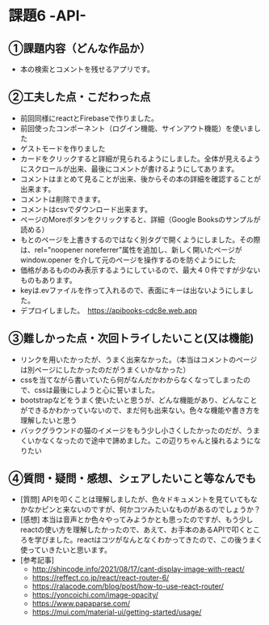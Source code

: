 # 課題6 -API-

## ①課題内容（どんな作品か）
- 本の検索とコメントを残せるアプリです。

## ②工夫した点・こだわった点
- 前回同様にreactとFirebaseで作りました。
- 前回使ったコンポーネント（ログイン機能、サインアウト機能）を使いました
- ゲストモードを作りました
- カードをクリックすると詳細が見られるようにしました。全体が見えるようにスクロールが出来、最後にコメントが書けるようにしてあります。
- コメントはまとめて見ることが出来、後からその本の詳細を確認することが出来ます。
- コメントは削除できます。
- コメントはcsvでダウンロード出来ます。
- ページのMoreボタンをクリックすると、詳細（Google Booksのサンプルが読める）
- もとのページを上書きするのではなく別タグで開くようにしました。その際は、rel="noopener noreferrer”属性を追加し、新しく開いたページがwindow.opener を介して元のページを操作するのを防ぐようにした
- 価格があるもののみ表示するようにしているので、最大４０件ですが少ないものもあります。
- keyは.evファイルを作って入れるので、表面にキーは出ないようにしました。
- デプロイしました。　https://apibooks-cdc8e.web.app

## ③難しかった点・次回トライしたいこと(又は機能)
- リンクを用いたかったが、うまく出来なかった。（本当はコメントのページは別ページにしたかったのだがうまくいかなかった）
- cssを当てながら書いていたら何がなんだかわからなくなってしまったので、cssは最後にしようと心に誓いました。
- bootstrapなどをうまく使いたいと思うが、どんな機能があり、どんなことができるかわかっていないので、まだ何も出来ない。色々な機能や書き方を理解したいと思う
- バックグラウンドの猫のイメージをもう少し小さくしたかったのだが、うまくいかなくなったので途中で諦めました。この辺りちゃんと操れるようになりたい

## ④質問・疑問・感想、シェアしたいこと等なんでも
- [質問] APIを叩くことは理解しましたが、色々ドキュメントを見ていてもなかなかピンと来ないのですが、何かコツみたいなものがあるのでしょうか？
- [感想] 本当は音声とか色々やってみようかとも思ったのですが、もう少しreactの使い方を理解したかったので、あえて、お手本のあるAPIで叩くところを学びました。reactはコツがなんとなくわかってきたので、この後うまく使っていきたいと思います。
- [参考記事] 
  - http://shincode.info/2021/08/17/cant-display-image-with-react/
  - https://reffect.co.jp/react/react-router-6/
  - https://ralacode.com/blog/post/how-to-use-react-router/
  - https://yoncoichi.com/image-opacity/
  - https://www.papaparse.com/
  - https://mui.com/material-ui/getting-started/usage/
